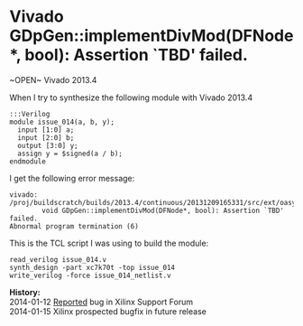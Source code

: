 
Vivado GDpGen::implementDivMod(DFNode*, bool): Assertion `TBD' failed.
======================================================================

~OPEN~ Vivado 2013.4

When I try to synthesize the following module with Vivado 2013.4

    :::Verilog
    module issue_014(a, b, y);
      input [1:0] a;
      input [2:0] b;
      output [3:0] y;
      assign y = $signed(a / b);
    endmodule

I get the following error message:

    vivado: /proj/buildscratch/builds/2013.4/continuous/20131209165331/src/ext/oasys/src/syn/gen/gencore/dp/GDpGenDivMod.cc:324:
    		void GDpGen::implementDivMod(DFNode*, bool): Assertion `TBD' failed.
    Abnormal program termination (6)

This is the TCL script I was using to build the module:

    read_verilog issue_014.v
    synth_design -part xc7k70t -top issue_014
    write_verilog -force issue_014_netlist.v

**History:**  
2014-01-12 [Reported](http://forums.xilinx.com/t5/Synthesis/Vivado-GDpGen-implementDivMod-DFNode-bool-Assertion-TBD-failed/td-p/401721) bug in Xilinx Support Forum  
2014-01-15 Xilinx prospected bugfix in future release
